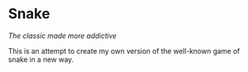 # Snake
*The classic made more addictive*

This is an attempt to create my own version of the well-known game of snake in a new way.
